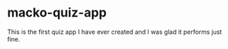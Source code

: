 # macko-quiz-app
 This is the first quiz app I have ever created and I was glad it performs just fine.

